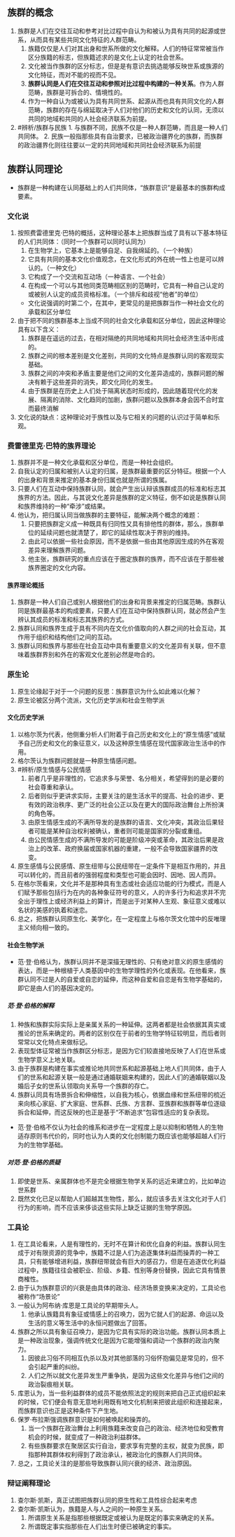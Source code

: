 ## 族群的概念
1. 族群是人们在交往互动和参考对比过程中自认为和被认为具有共同的起源或世系，从而具有某些共同文化特征的人群范畴。
	1. 族籍仅仅是人们对其出身和世系所做的文化解释。人们的特征常常被当作区分族籍的标志，但族籍述求的是文化上认定的社会世系。
	2. 文化被当作族群的区分标志，但是是有意识去挑选能够反映世系或族源的文化特征，而对不能的视而不见。
	3. **族群认同是人们在交往互动和参照对比过程中构建的一种关系**。作为人群范畴，族群是可拆合的、情境性的。
	4. 作为一种自认为或被认为具有共同世系、起源从而也具有共同文化的人群范畴，族群的存在与绵延取决于人们对他们的历史和文化的认同，无须以共同的地域和共同的人社会经济联系为前提。
2. #辨析/族群与民族 
		1. 与族群不同，民族不仅是一种人群范畴，而且是一种人们共同体。
		2. 民族一般指那些具有自治要求，已被政治疆界化的族群，而族群的政治疆界化则往往要以一定的共同地域和共同社会经济联系为前提
## 族群认同理论
- 族群是一种构建在认同基础上的人们共同体，“族群意识”是最基本的族群构成要素。
### 文化说
1. 按照费雷德里克·巴特的概括，这种理论基本上把族群当成了具有以下基本特征的人们共同体：（同时一个族群可以同时认同为）
	1. 在生物学上，它基本上是能够自足、自我绵延的。（一个种族）
	2. 它具有共同的基本文化价值观念，在文化形式的外在统一性上也是可以辨认的。（一种文化）
	3. 它构成了一个交流和互动场（一种语言、一个社会）
	4. 在构成一个可以与其他同类范畴相区别的范畴时，它具有一种自己认定的或被别人认定的成员资格标准。（一个排斥和歧视“他者”的单位）
	- 文化说强调的时第二个，在其中，更常见的是把族群当作一种社会文化的承载和区分单位
2. 由于把不同的族群基本上当成不同的社会文化承载和区分单位，因此这种理论具有以下含义：
	1. 族群是在遥远的过去，在相对隔绝的共同地域和共同社会经济生活中形成的。
	2. 族群之间的根本差别是文化差别，共同的文化特点是族群认同的客观现实基础。
	3. 族群之间的冲突和矛盾主要是他们之间的文化差异造成的，族群问题的解决有赖于这些差异的消失，即文化同化的发生。
	4. 由于族群是在历史上人们处于隔离状态时形成的，因此随着现代化的发展、隔离的消除、文化趋同的加剧，族群问题以及族群本身会因不合时宜而最终消解  
3. 文化说的缺点：这种理论对于族性以及与它相关的问题的认识过于简单和乐观。
### 费雷德里克·巴特的族界理论
1. 族群并不是一种文化承载和区分单位，而是一种社会组织。
2. 自我认定的归属和被别人认定的归属，是族群最重要的区分特征。根据一个人的出身和背景来推定的基本身份归属也就是所谓的族属。
3. 只要人们在互动中保持族群认同，就会产生出认辩该族群成员的标准和标志其族界的方法。因此，与其说文化差异是族群的定义特征，倒不如说是族群认同和族界维持的一种“牵涉”或结果。
4. 他认为，把归属认同当做族群的主要特征，能解决两个概念的难题：
	1. 只要把族群定义成一种既具有归同性又具有排他性的群体，那么，族群单位的延续问题也就清楚了，即它的延续性取决于界别的维持。
	2. 由此可以依据一些社会原因，而不是依据一些由其他原因生成的外在客观差异来理解族界问题。
	3. 他主张，族群研究的重点应该在于圈定族群的族界，而不应该在于那些被族界圈定的文化内容。
#### 族界理论概括
1. 族群是一种人们自己或别人根据他们的出身和背景来推定的归属范畴。族群认同是族群最基本的构成要素，只要人们在互动中保持族群认同，就必然会产生辨认其成员的标准和标志其族界的方式。
2. 族群认同和族界生成于具有不同内在文化价值取向的人群之间的社会互动，其作用于组织和结构他们之间的互动。
3. 族群认同和族界与那些在社会互动中具有重要意义的文化差异有关联，但不意味着族群界别和外在的客观文化差别必然是吻合的。
### 原生论
1. 原生论缘起于对于一个问题的反思：族群意识为什么如此难以化解？
2. 原生论被区分两个流派，文化历史学派和社会生物学派
#### 文化历史学派
1. 以格尔茨为代表，他侧重分析人们附着于自己历史和文化上的“原生情感”或赋予自己历史和文化的象征意义，以及这种原生情感在现代国家政治生活中的作用。
2. 格尔茨认为族群问题就是一种原生情感问题。
3. #辨析/原生情感与公民情感 
	1. 前者几乎是非理性的，它追求多与荣誉、名分相关，希望得到的是必要的社会尊重和承认。
	2. 后者则似乎更讲求实际，主要关注的是生活水平的提高、社会的进步、更有效的政治秩序、更广泛的社会公正以及在更大的国际政治舞台上所扮演的角色等。
	3. 由原生情感生成的不满所导发的是族群的语言、文化冲突，其政治后果轻者可能是某种自治权利被确认，重者则可能是国家的分裂或重组。
	4. 由公民情感生成的不满所导发的可能是阶级冲突或革命，其政治后果是政治上的改革、政府换届或国家机器的重建，一般不会导致国家疆界的改变。
4. 原生感情与公民感情、原生纽带与公民纽带在一定条件下是相互作用的，并且可以转化的，而且前者的强弱程度和类型也可能会因时、因地、因人而异。
5. 在格尔茨看来，文化并不是那种具有生态或社会适应功能的行为模式，而是人们赋予那些包括行为在内的各种象征符号的意义，人的许多行为和追求并不完全出于理性上或经济利益上的算计，而是出于对某种人生观、象征意义或难以名状的美感的执着和迷恋。
6. 总之，把族群认同原生化、美学化，在一定程度上与格尔茨文化馆中的反唯理主义倾向相一致的。
#### 社会生物学派
- 范·登·伯格认为，族群认同并不是深描无理性的、只有绝对意义的原生感情的表达，而是一种根植于人类基因中的生物学理性的外化或表现。在他看来，族群认同不过是人的自爱或自恋的延伸，而这种自爱和自恋是有生物学基础的，即它是由人们的基因决定的。
##### 范·登·伯格的解释
1. 种族和族群实际实际上是亲属关系的一种延伸。这两者都是社会依据其真实或推论的世系来确定的。两者的区别仅在于前者的生物学特征较明显，而后者则常常以文化特点来做标记。
2. 表现型体征常被当作族群区分标志，是因为它们较直接地反映了人们在世系或生物学意义上地关联。
3. 由于族群是构建在事实或推论地共同世系和起源基础上地人们共同体，由于人们的世系和起源关联一般是通过通婚联姻来构建的，因此人们的通婚联姻以及婚后子女的世系认领取向关系导一个族群的存亡。
4. 族群认同具有场景拆合和伸缩性，以自我为核心，依据血缘和世系纽带的梳近来向核心家庭、扩大家庭、世系群、氏族、方言群、亚族群和族群等单位逐级拆合和延伸，而这反映的也正是基于“不断追求”包容性适应的复杂表现。
- 范·登·伯格不仅认为社会的维系和进步在一定程度上是以抑制和牺牲人的生物适存原则韦代价的，同时也认为人类的文化创制能力既应该也能够超越人们行为的生物学基础。
##### 对范·登·伯格的质疑
1. 即使是世系、亲属群体也不是完全根据生物学关系的远近来建立的，比如单边世系群
2. 既然文化已足以帮助人们超越其生物性，那么，就应该多去关注文化对于人们行为的影响，而不应该来侈谈这些实际上缺乏证据的生物学原因。
### 工具论
1. 在工具论看来，人是有理性的，无时不在算计和优化自身的利益。族群认同生成于对有限资源的竞争中，族籍不过是人们为追逐集体利益而操弄的一种工具，只有能够增进利益，族群纽带就会有巨大的感召力，但是在追逐优化利益过程中，族籍往往会被职业、阶级、乡籍、性别等身份替换，因此它具有情景商榷性。
2. 由于认为族群意识的兴衰是由具体的政治、经济场景变换来决定的，工具论也被称作“场景论”
3. 一般认为阿布纳·库恩是工具论的早期带头人。
	1. 他承认族籍具有象征或情感上的召唤力，因为它就人们的起源、命运以及生活的意义等生活中的永恒问题做出了回答。
4. 族群之所以具有象征召唤力，是因为它具有实际的政治功能。族群认同本质上是一种政治现象，强调传统文化是因为它能增强和调动一个族群的政治内聚力。
	1. 因彼此习俗不同相互仇杀以及对其他部落的习俗怀抱偏见是常见的，但不会引起严重的纠纷。
	2. 人们之所以就文化差异发生严重争执，是因为这些文化差异与他们之间的政治裂痕相关联。
5. 库恩认为，当一些利益群体的成员不能依照法定的规则来把自己正式组织起来的时候，它们便会有意无意地利用既有地文化机制来把彼此组织和连接起来，而族群意识也正是这种条件下产生地。
6. 保罗·布拉斯强调族群意识是如何被唤起和操弄的。
	1. 当一个族群在政治舞台上利用族籍来改变自己的政治、经济地位和受教育机会的时候，就变成了一种政治利益群体。
	2. 有些族群要求在聚居区实行自治，要求享有完整的主权，就变为民族，即指那种其群体权利得到了政治承认，被政治化的族群人们共同体。
7. 总之，工具论关注的是那些导致族群认同兴衰的经济、政治原因。
### 辩证阐释理论
1. 查尔斯·凯斯，真正试图把族群认同的原生性和工具性综合起来考虑
2. 查尔斯·凯斯认为，族籍是人与人之间的一种原生关系。
	1. 所谓原生关系是指那些根据既定或被认为是既定的事实来确定的关系。
	2. 所谓既定事实指那些在人们出生时便已被确定的事实。
